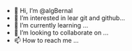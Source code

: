 - 👋 Hi, I’m @algBernal
- 👀 I’m interested in lear git and github...
- 🌱 I’m currently learning ...
- 💞️ I’m looking to collaborate on ...
- 📫 How to reach me ...

<!---
algBernal/algBernal is a ✨ special ✨ repository because its `README.md` (this file) appears on your GitHub profile.
You can click the Preview link to take a look at your changes.
--->
